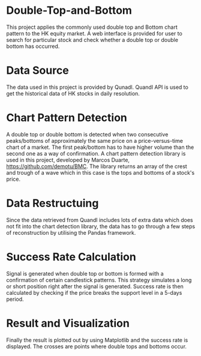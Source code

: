 # Double-Top-and-Bottom
This project applies the commonly used double top and Bottom chart pattern to the HK equity market. A web interface is provided for user to search for particular stock and check whether a double top or double bottom has occurred.

# Data Source
The data used in this project is provided by Qunadl. Quandl API is used to get the historical data of HK stocks in daily resolution. 


# Chart Pattern Detection 
A double top or double bottom is detected when two consecutive peaks/bottoms of approximately the same price on a price-versus-time chart of a market. The first peak/bottom has to have higher volume than the second one as a way of confirmation. 
A chart pattern detection library is used in this project, developed by Marcos Duarte, https://github.com/demotu/BMC. The library returns an array of the crest and trough of a wave which in this case is the tops and bottoms of a stock's price.


# Data Restructuing
Since the data retrieved from Quandl includes lots of extra data which does not fit into the chart detection library, the data has to go through a few steps of reconstruction by utilising the Pandas framework.

# Success Rate Calculation
Signal is generated when double top or bottom is formed with a confirmation of certain candlestick patterns. This strategy simulates a long or short position right after the signal is generated. Success rate is then calculated by checking if the price breaks the support level in a 5-days period. 

# Result and Visualization
Finally the result is plotted out by using Matplotlib and the success rate is displayed. The crosses are points where double tops and bottoms occur.

